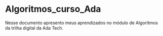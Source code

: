 # Algoritmos_curso_Ada
Nesse documento apresento meus aprendizados no módulo de Algorítmos da trilha digital da Ada Tech.

